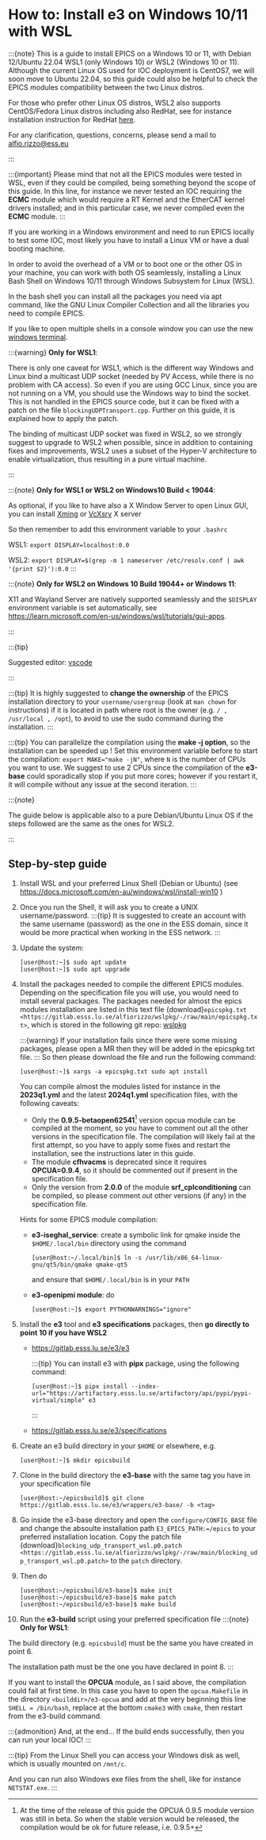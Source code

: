 # How to: Install e3 on Windows 10/11 with WSL

:::{note}
This is a guide to install EPICS on a Windows 10 or 11,
with Debian 12/Ubuntu 22.04 WSL1 (only Windows 10) or WSL2 (Windows 10 or 11).
Although the current Linux OS used for IOC deployment is CentOS7,
we will soon move to Ubuntu 22.04, so this guide could also be helpful
to check the EPICS modules compatibility between the two Linux distros.

For those who prefer other Linux OS distros, WSL2 also supports
CentOS/Fedora Linux distros including also RedHat,
see for instance installation instruction for RedHat
[here](https://developers.redhat.com/articles/2023/12/21/getting-started-rhel-windows-subsystem-linux).

For any clarification, questions, concerns, please send a mail to <alfio.rizzo@ess.eu>

:::

:::{important}
Please mind that not all the EPICS modules were tested in WSL, even if they
could be compiled, being something beyond the scope of this guide.
In this line, for instance we never tested an IOC requiring the **ECMC** module
which would require a RT Kernel and the EtherCAT kernel drivers installed;
and in this particular case, we never compiled even the **ECMC** module.
:::

If you are working in a Windows environment and need to run EPICS locally
to test some IOC, most likely you have to install a Linux VM
or have a dual booting machine.

In order to avoid the overhead of a VM or to boot one or the other OS
in your machine, you can work with both OS seamlessly,
installing a Linux Bash Shell on Windows 10/11
through Windows Subsystem for Linux (WSL).

In the bash shell you can install all the packages you need via apt command,
like the GNU Linux Compiler Collection
and all the libraries you need to compile EPICS.

If you like to open multiple shells in a console window
you can use the new [windows terminal](https://apps.microsoft.com/detail/9n0dx20hk701?hl=en-us&gl=US).

:::{warning}
**Only for WSL1**:

There is only one caveat for WSL1, which is the different way Windows and
Linux bind a multicast UDP socket (needed by PV Access, while there is
no problem with CA access). So even if you are using GCC Linux, since you are
not running on a VM, you should use the Windows way to bind the socket.
This is not handled in the EPICS source code, but it can be fixed with
a patch on the file `blockingUDPTransport.cpp`.
Further on this guide, it is explained how to apply the patch.

The binding of multicast UDP socket was fixed in WSL2,
so we strongly suggest to upgrade to WSL2 when possible,
since in addition to containing fixes and improvements,
WSL2 uses a subset of the Hyper-V architecture to enable virtualization,
thus resulting in a pure virtual machine.

:::

:::{note}
**Only for WSL1 or WSL2 on Windows10 Build < 19044**:

As optional, if you like to have also a X Window Server to open Linux GUI,
you can install [Xming](https://sourceforge.net/projects/xming/)
or [VcXsrv](https://sourceforge.net/projects/vcxsrv/) X server

So then remember to add this environment variable to your `.bashrc`

   WSL1: `export DISPLAY=localhost:0.0`

   WSL2: `export DISPLAY=$(grep -m 1 nameserver /etc/resolv.conf | awk '{print $2}'):0.0`
:::

:::{note}
**Only for WSL2 on Windows 10 Build 19044+ or Windows 11**:

X11 and Wayland Server are natively supported seamlessly and the `$DISPLAY`
environment variable is set automatically,
see <https://learn.microsoft.com/en-us/windows/wsl/tutorials/gui-apps>.

:::

:::{tip}

Suggested editor: [vscode](https://code.visualstudio.com/docs/remote/wsl)

:::

:::{tip}
It is highly suggested to **change the ownership** of the EPICS installation
directory to your `username/usergroup` (look at `man chown` for instructions)
if it is located in path where root is the owner
(e.g. `/ , /usr/local , /opt`), to avoid to use
the sudo command during the installation.
:::

:::{tip}
You can parallelize the compilation using the **make -j option**,
so the installation can be speeded up !
Set this environment variable before to start the compilation:
`export MAKE="make -jN"`, where `N` is the number of CPUs you want to use.
We suggest to use 2 CPUs since the compilation of the **e3-base**
could sporadically stop if you put more cores; however if you restart it,
it will compile without any issue at the second iteration.
:::

:::{note}

The guide below is applicable also to a pure Debian/Ubuntu Linux OS
if the steps followed are the same as the ones for WSL2.

:::

## Step-by-step guide

1. Install WSL and your preferred Linux Shell (Debian or Ubuntu)  (see
   <https://docs.microsoft.com/en-au/windows/wsl/install-win10> )

2. Once you run the Shell, it will ask you to create a UNIX username/password.
   :::{tip}
   It is suggested to create an account with the same username (password)
   as the one in the ESS domain, since it would be more practical
   when working in the ESS network.
   :::
3. Update the system:

   ```console
   [user@host:~]$ sudo apt update
   [user@host:~]$ sudo apt upgrade
   ```

4. Install the packages needed to compile the different EPICS modules.
   Depending on the specification file you will use, you would need to install
   several packages. The packages needed for almost the epics modules
   installation are listed in this text file
   {download}`epicspkg.txt <https://gitlab.esss.lu.se/alfiorizzo/wslpkg/-/raw/main/epicspkg.txt>`,
   which is stored in the following git repo: [wslpkg](https://gitlab.esss.lu.se/alfiorizzo/wslpkg)

   :::{warning}
   If your installation fails since there were some missing packages,
   please open a MR then they will be added in the epicspkg.txt file.
   :::
   So then please download the file and run the following command:

   ```console
   [user@host:~]$ xargs -a epicspkg.txt sudo apt install
   ```

   You can compile almost the modules listed for instance
   in the **2023q1.yml** and the latest **2024q1.yml** specification files,
   with the following caveats:
   - Only the **0.9.5-betaopen62541**[^opcua] version opcua module can be compiled
   at the moment, so you have to comment out all the other versions
   in the specification file. The compilation will likely fail at
   the first attempt, so you have to apply some fixes and restart
   the installation, see the instructions later in this guide.
   - The module **cfhvacms** is deprecated since it requires **OPCUA=0.9.4**,
   so it should be commented out if present in the specification file.
   - Only the version from **2.0.0** of the module **srf_cplconditioning** can
   be compiled, so please comment out other versions (if any)
   in the specification file.

   Hints for some EPICS module compilation:
   - **e3-iseghal_service**: create a symbolic link for qmake
   inside the `$HOME/.local/bin` directory using the command

      ```console
      [user@host:~/.local/bin]$ ln -s /usr/lib/x86_64-linux-gnu/qt5/bin/qmake qmake-qt5
      ```

      and ensure that `$HOME/.local/bin` is in your `PATH`
   - **e3-openipmi module**: do

      ```console
      [user@host:~]$ export PYTHONWARNINGS="ignore"
      ```

5. Install the **e3** tool and **e3 specifications** packages,
   then **go directly to point 10 if you have WSL2**
   - <https://gitlab.esss.lu.se/e3/e3>

      :::{tip}
      You can install e3 with **pipx** package, using the following command:

      ```console
      [user@host:~]$ pipx install --index-url="https://artifactory.esss.lu.se/artifactory/api/pypi/pypi-virtual/simple" e3
      ```

      :::
   - <https://gitlab.esss.lu.se/e3/specifications>

6. Create an e3 build directory in your `$HOME` or elsewhere, e.g.

   ```console
   [user@host:~]$ mkdir epicsbuild
   ```

7. Clone in the build directory the **e3-base** with
   the same tag you have in your specification file

   ```console
   [user@host:~/epicsbuild]$ git clone https://gitlab.esss.lu.se/e3/wrappers/e3-base/ -b <tag>
   ```

8. Go inside the e3-base directory and open the `configure/CONFIG_BASE`
   file and change the absoulte installation path `E3_EPICS_PATH:=/epics`
   to your preferred installation location.
   Copy the patch file {download}`blocking_udp_transport_wsl.p0.patch <https://gitlab.esss.lu.se/alfiorizzo/wslpkg/-/raw/main/blocking_udp_transport_wsl.p0.patch>`
   to the `patch` directory.
9. Then do

    ```console
    [user@host:~/epicsbuild/e3-base]$ make init
    [user@host:~/epicsbuild/e3-base]$ make patch
    [user@host:~/epicsbuild/e3-base]$ make build
    ```

10. Run the **e3-build** script using your preferred specification file
   :::{note}
   **Only for WSL1**:

   The build directory (e.g. `epicsbuild`) must be
   the same you have created in point 6.

   The installation path must be the one you have declared in point 8.
   :::

   If you want to install the **OPCUA** module, as I said above,
   the compilation could fail at first time. In this case you have to open
   the `opcua.Makefile` in the directory `<builddir>/e3-opcua` and
   add at the very beginning this line `SHELL = /bin/bash`,
   replace at the bottom `cmake3` with `cmake`,
   then restart from the e3-build command.

:::{admonition} And, at the end...
If the build ends successfully, then you can run your local IOC!
:::

:::{tip}
From the Linux Shell you can access your Windows disk as well, which is usually
mounted on `/mnt/c`.

And you can run also Windows exe files from the shell, like for instance
`NETSTAT.exe`.
:::

[^opcua]: At the time of the release of this guide the OPCUA 0.9.5 module version
was still in beta. So when the stable version would be released,
the compilation would be ok for future release, i.e. 0.9.5+
